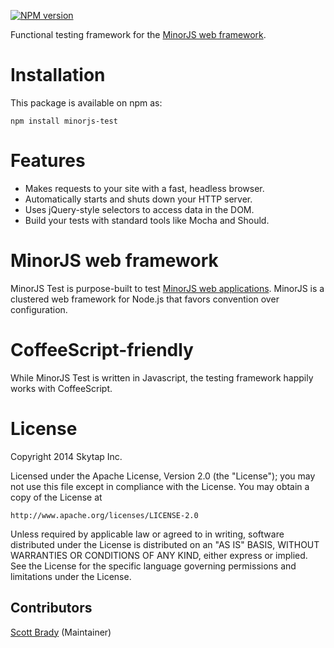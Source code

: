 [![NPM version](https://badge.fury.io/js/minorjs-test.svg)](http://badge.fury.io/js/minorjs-test)

Functional testing framework for the [MinorJS web framework](https://github.com/skytap/minorjs).

# Installation

This package is available on npm as:

```
npm install minorjs-test
```

# Features

* Makes requests to your site with a fast, headless browser.
* Automatically starts and shuts down your HTTP server.
* Uses jQuery-style selectors to access data in the DOM.
* Build your tests with standard tools like Mocha and Should.

# MinorJS web framework

MinorJS Test is purpose-built to test [MinorJS web applications](https://github.com/skytap/minorjs).
MinorJS is a clustered web framework for Node.js that favors convention over configuration.

# CoffeeScript-friendly

While MinorJS Test is written in Javascript, the testing framework happily works with CoffeeScript.

# License

Copyright 2014 Skytap Inc.

Licensed under the Apache License, Version 2.0 (the "License");
you may not use this file except in compliance with the License.
You may obtain a copy of the License at

    http://www.apache.org/licenses/LICENSE-2.0

Unless required by applicable law or agreed to in writing, software
distributed under the License is distributed on an "AS IS" BASIS,
WITHOUT WARRANTIES OR CONDITIONS OF ANY KIND, either express or implied.
See the License for the specific language governing permissions and
limitations under the License.

## Contributors

[Scott Brady](https://github.com/scottbrady) (Maintainer)